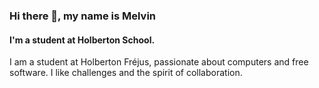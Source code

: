 ### Hi there 👋, my name is Melvin
#### I'm a student at Holberton School.
I am a student at Holberton Fréjus, passionate about computers and free software. I like challenges and the spirit of collaboration.
